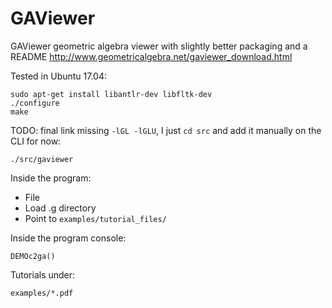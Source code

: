 # GAViewer

GAViewer geometric algebra viewer with slightly better packaging and a README <http://www.geometricalgebra.net/gaviewer_download.html>

Tested in Ubuntu 17.04:

    sudo apt-get install libantlr-dev libfltk-dev
    ./configure
    make

TODO: final link missing `-lGL -lGLU`, I just `cd src` and add it manually on the CLI for now:

    ./src/gaviewer

Inside the program:

- File
- Load .g directory
- Point to `examples/tutorial_files/`

Inside the program console:

    DEMOc2ga()

Tutorials under:

    examples/*.pdf
